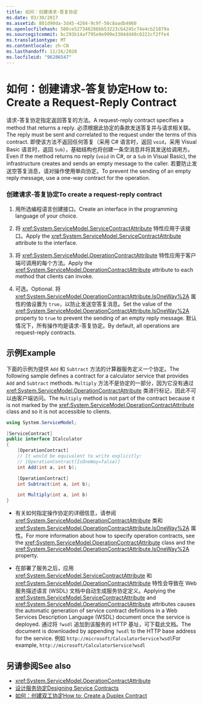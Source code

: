 ```yaml
---
title: 如何：创建请求-答复协定
ms.date: 03/30/2017
ms.assetid: 801d90da-3d45-4284-9c9f-56c8aadb4060
ms.openlocfilehash: 506ce527348286bb53223c64245c74e4cb21879a
ms.sourcegitcommit: bc293b14af795e0e999e3304dd40c0222cf2ffe4
ms.translationtype: MT
ms.contentlocale: zh-CN
ms.lasthandoff: 11/26/2020
ms.locfileid: "96286547"
---
```

# <a name="how-to-create-a-request-reply-contract"></a><span data-ttu-id="ce67b-102">如何：创建请求-答复协定</span><span class="sxs-lookup"><span data-stu-id="ce67b-102">How to: Create a Request-Reply Contract</span></span>

<span data-ttu-id="ce67b-103">请求-答复协定指定返回答复的方法。</span><span class="sxs-lookup"><span data-stu-id="ce67b-103">A request-reply contract specifies a method that returns a reply.</span></span> <span data-ttu-id="ce67b-104">必须根据此协定的条款发送答复并与请求相关联。</span><span class="sxs-lookup"><span data-stu-id="ce67b-104">The reply must be sent and correlated to the request under the terms of this contract.</span></span> <span data-ttu-id="ce67b-105">即使该方法不返回任何答复（采用 C# 语言时，返回 `void`，采用 Visual Basic 语言时，返回 `Sub`），基础结构也将创建一条空消息并将其发送给调用方。</span><span class="sxs-lookup"><span data-stu-id="ce67b-105">Even if the method returns no reply (`void` in C#, or a `Sub` in Visual Basic), the infrastructure creates and sends an empty message to the caller.</span></span> <span data-ttu-id="ce67b-106">若要防止发送空答复消息，请对操作使用单向协定。</span><span class="sxs-lookup"><span data-stu-id="ce67b-106">To prevent the sending of an empty reply message, use a one-way contract for the operation.</span></span>  
  
### <a name="to-create-a-request-reply-contract"></a><span data-ttu-id="ce67b-107">创建请求-答复协定</span><span class="sxs-lookup"><span data-stu-id="ce67b-107">To create a request-reply contract</span></span>  
  
1. <span data-ttu-id="ce67b-108">用所选编程语言创建接口。</span><span class="sxs-lookup"><span data-stu-id="ce67b-108">Create an interface in the programming language of your choice.</span></span>  
  
2. <span data-ttu-id="ce67b-109">将 <xref:System.ServiceModel.ServiceContractAttribute> 特性应用于该接口。</span><span class="sxs-lookup"><span data-stu-id="ce67b-109">Apply the <xref:System.ServiceModel.ServiceContractAttribute> attribute to the interface.</span></span>  
  
3. <span data-ttu-id="ce67b-110">将 <xref:System.ServiceModel.OperationContractAttribute> 特性应用于客户端可调用的每个方法。</span><span class="sxs-lookup"><span data-stu-id="ce67b-110">Apply the <xref:System.ServiceModel.OperationContractAttribute> attribute to each method that clients can invoke.</span></span>  
  
4. <span data-ttu-id="ce67b-111">可选。</span><span class="sxs-lookup"><span data-stu-id="ce67b-111">Optional.</span></span> <span data-ttu-id="ce67b-112">将 <xref:System.ServiceModel.OperationContractAttribute.IsOneWay%2A> 属性的值设置为 `true`，以防止发送空答复消息。</span><span class="sxs-lookup"><span data-stu-id="ce67b-112">Set the value of the <xref:System.ServiceModel.OperationContractAttribute.IsOneWay%2A> property to `true` to prevent the sending of an empty reply message.</span></span> <span data-ttu-id="ce67b-113">默认情况下，所有操作均是请求-答复协定。</span><span class="sxs-lookup"><span data-stu-id="ce67b-113">By default, all operations are request-reply contracts.</span></span>  
  
## <a name="example"></a><span data-ttu-id="ce67b-114">示例</span><span class="sxs-lookup"><span data-stu-id="ce67b-114">Example</span></span>  

 <span data-ttu-id="ce67b-115">下面的示例为提供 `Add` 和 `Subtract` 方法的计算器服务定义一个协定。</span><span class="sxs-lookup"><span data-stu-id="ce67b-115">The following sample defines a contract for a calculator service that provides `Add` and `Subtract` methods.</span></span> <span data-ttu-id="ce67b-116">`Multiply` 方法不是协定的一部分，因为它没有通过 <xref:System.ServiceModel.OperationContractAttribute> 类进行标记，因此不可以由客户端访问。</span><span class="sxs-lookup"><span data-stu-id="ce67b-116">The `Multiply` method is not part of the contract because it is not marked by the <xref:System.ServiceModel.OperationContractAttribute> class and so it is not accessible to clients.</span></span>  
  
```csharp
using System.ServiceModel;

[ServiceContract]
public interface ICalculator
{
    [OperationContract]
    // It would be equivalent to write explicitly:
    // [OperationContract(IsOneWay=false)]
    int Add(int a, int b);

    [OperationContract]
    int Subtract(int a, int b);

    int Multiply(int a, int b)
}
```
  
- <span data-ttu-id="ce67b-117">有关如何指定操作协定的详细信息，请参阅 <xref:System.ServiceModel.OperationContractAttribute> 类和 <xref:System.ServiceModel.OperationContractAttribute.IsOneWay%2A> 属性。</span><span class="sxs-lookup"><span data-stu-id="ce67b-117">For more information about how to specify operation contracts, see the <xref:System.ServiceModel.OperationContractAttribute> class and the <xref:System.ServiceModel.OperationContractAttribute.IsOneWay%2A> property.</span></span>  
  
- <span data-ttu-id="ce67b-118">在部署了服务之后，应用 <xref:System.ServiceModel.ServiceContractAttribute> 和 <xref:System.ServiceModel.OperationContractAttribute> 特性会导致在 Web 服务描述语言 (WSDL) 文档中自动生成服务协定定义。</span><span class="sxs-lookup"><span data-stu-id="ce67b-118">Applying the <xref:System.ServiceModel.ServiceContractAttribute> and <xref:System.ServiceModel.OperationContractAttribute> attributes causes the automatic generation of service contract definitions in a Web Services Description Language (WSDL) document once the service is deployed.</span></span> <span data-ttu-id="ce67b-119">通过将 `?wsdl` 追加到该服务的 HTTP 基址，可下载此文档。</span><span class="sxs-lookup"><span data-stu-id="ce67b-119">The document is downloaded by appending `?wsdl` to the HTTP base address for the service.</span></span> <span data-ttu-id="ce67b-120">例如 `http://microsoft/CalculatorService?wsdl`</span><span class="sxs-lookup"><span data-stu-id="ce67b-120">For example, `http://microsoft/CalculatorService?wsdl`</span></span>  
  
## <a name="see-also"></a><span data-ttu-id="ce67b-121">另请参阅</span><span class="sxs-lookup"><span data-stu-id="ce67b-121">See also</span></span>

- <xref:System.ServiceModel.OperationContractAttribute>
- [<span data-ttu-id="ce67b-122">设计服务协定</span><span class="sxs-lookup"><span data-stu-id="ce67b-122">Designing Service Contracts</span></span>](../designing-service-contracts.md)
- [<span data-ttu-id="ce67b-123">如何：创建双工协定</span><span class="sxs-lookup"><span data-stu-id="ce67b-123">How to: Create a Duplex Contract</span></span>](how-to-create-a-duplex-contract.md)
